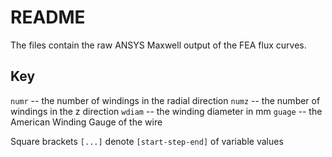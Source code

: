 # README

The files contain the raw ANSYS Maxwell output of the FEA flux curves.

## Key

`numr` -- the number of windings in the radial direction
`numz` -- the number of windings in the z direction
`wdiam` -- the winding diameter in mm
`guage` -- the American Winding Gauge of the wire

Square brackets `[...]` denote `[start-step-end]` of variable values
